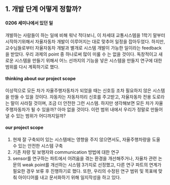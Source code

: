 ## 1. 개발 단계 어떻게 정할까?

#### 0206 세미나에서 있던 일
개발하는 사람들이 하는 일에 비해 워낙 적다보니, 이 차세대 교통시스템을 1학기 말부터 시작하기위해서 자율자동차 개발이 이루어지는 대로 맞추어 일정을 잡아두었다. 하지만, 교수님들로부터 자율자동차 개발과 별개로 시스템 개발이 가능한 일이라는 feedback을 받았다. 우리 과제의 point 중 하나로써 많이 미룰 수 는 없을 것이다. 독창적이고 새로운 시스템을 만들기 위해서 어느 선까지의 기능을 넣은 시스템을 만들지 연구에 대한 범위를 다시 계획하기로 했다.

#### thinking about our project scope
이상적으로 모든 차가 자율주행자동차가 되었을 때는 신호등 조차 필요하지 않은 시스템을 만들 수 있을 것이다. 자동차는 자동차끼리 신호를 주고받고, 자율자동차 전용 도로라는 말이 사라질 것이며, 조금 더 안전한 그런 시스템. 하지만 생각해보면 모든 차가 자율주행자동차가 될 수 있을까? 아마 없을 것이다. 이런 범위 내에서 우리가 정말로 만들어낼 수 있는 범위가 어디까지일까?

#### our project scope
1. 현재 잘 구축되어 있는 시스템에는 영향을 주지 않으면서도, 자율주행차량을 도울 수 있는 안전한 시스템 구축
2. 기존 차량 및 보행자와 communication 방법에 대한 연구
3. sensor를 연구하는 파트에서 어려움을 겪는 환경을 개선해주거나, 자율차 관련 논문의 weak point를 개선하는 시스템
3가지로 선정했고, 다른 연구 파트의 연계가 필요한 경우 보류 후 진행하기로 했다. 또한, 우리의 수정된 연구 범위 및 목표에 맞춰 아이디어를 내고 문서화하기 위해 일지작성을 하고 있다.
